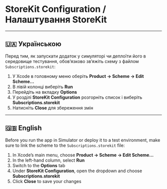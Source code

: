 # StoreKit Configuration / Налаштування StoreKit

---

## 🇺🇦 Українською

Перед тим, як запускати додаток у симуляторі чи деплоїти його в середовище тестування, обов’язково звʼяжіть схему з файлом `Subscriptions.storekit`:

1. У Xcode в головному меню оберіть **Product → Scheme → Edit Scheme…**  
2. В лівій колонці виберіть **Run**  
3. Перейдіть на вкладку **Options**  
4. У розділі **StoreKit Configuration** розгорніть список і виберіть **Subscriptions.storekit**  
5. Натисніть **Close** для збереження змін  


---

## 🇬🇧 English

Before you run the app in Simulator or deploy it to a test environment, make sure to link the scheme to the `Subscriptions.storekit` file:

1. In Xcode’s main menu, choose **Product → Scheme → Edit Scheme…**  
2. In the left-hand column, select **Run**  
3. Switch to the **Options** tab  
4. Under **StoreKit Configuration**, open the dropdown and choose **Subscriptions.storekit**  
5. Click **Close** to save your changes  
